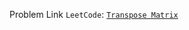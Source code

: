 Problem Link ```LeetCode```: [```Transpose Matrix```](https://leetcode.com/problems/transpose-matrix/)

